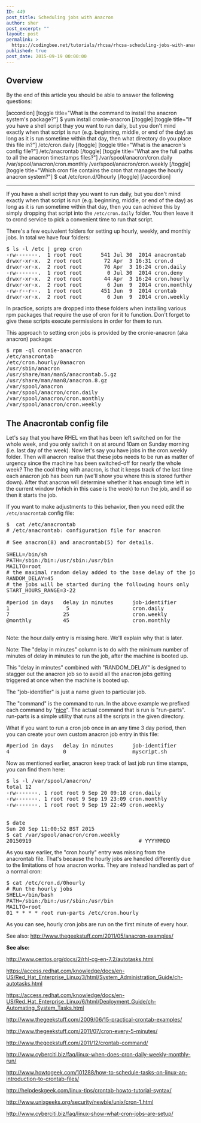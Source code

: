 ```yaml
---
ID: 449
post_title: Scheduling jobs with Anacron
author: sher
post_excerpt: ""
layout: post
permalink: >
  https://codingbee.net/tutorials/rhcsa/rhcsa-scheduling-jobs-with-anacron
published: true
post_date: 2015-09-19 00:00:00
---
```

<h2>Overview</h2>
By the end of this article you should be able to answer the following questions:

[accordion]
[toggle title="What is the command to install the anacron system's package?"]
$ yum install cronie-anacron
[/toggle]
[toggle title="If you have a shell script thay you want to run daily, but you don't mind exactly when that script is run (e.g. beginning, middle, or end of the day) as long as it is run sometime within that day, then what directory do you place this file in?"]
/etc/cron.daily
[/toggle]
[toggle title="What is the anacron's config file?"]
/etc/anacrontab
[/toggle]
[toggle title="What are the full paths to all the anacron timestamps files?"]
/var/spool/anacron/cron.daily
/var/spool/anacron/cron.monthly
/var/spool/anacron/cron.weekly
[/toggle]
[toggle title="Which cron file contains the cron that manages the hourly anacron system?"]
$ cat /etc/cron.d/0hourly
[/toggle]
[/accordion]

<hr/>



If you have a shell script thay you want to run daily, but you don't mind exactly when that script is run (e.g. beginning, middle, or end of the day) as long as it is run sometime within that day, then you can achieve this by simply dropping that script into the <code>/etc/cron.daily</code> folder. You then leave it to crond service to pick a convenient time to run that script.

There's a few equivalent folders for setting up hourly, weekly, and monthly jobs. In total we have four folders: 
   

<pre>
$ ls -l /etc | grep cron
-rw-------.  1 root root      541 Jul 30  2014 anacrontab
drwxr-xr-x.  2 root root       72 Apr  3 16:31 cron.d
drwxr-xr-x.  2 root root       76 Apr  3 16:24 cron.daily     # this one
-rw-------.  1 root root        0 Jul 30  2014 cron.deny      
drwxr-xr-x.  2 root root       44 Apr  3 16:24 cron.hourly    # this one 
drwxr-xr-x.  2 root root        6 Jun  9  2014 cron.monthly   # this one
-rw-r--r--.  1 root root      451 Jun  9  2014 crontab
drwxr-xr-x.  2 root root        6 Jun  9  2014 cron.weekly    # this one
</pre>


In practice, scripts are dropped into these folders when installing various rpm packages that require the use of cron for it to function. Don't forget to give these scripts execute permissions in order for them to run. 


This approach to setting cron jobs is provided by the cronie-anacron (aka anacron) package:

<pre>
$ rpm -ql cronie-anacron
/etc/anacrontab
/etc/cron.hourly/0anacron
/usr/sbin/anacron
/usr/share/man/man5/anacrontab.5.gz
/usr/share/man/man8/anacron.8.gz
/var/spool/anacron
/var/spool/anacron/cron.daily
/var/spool/anacron/cron.monthly
/var/spool/anacron/cron.weekly
</pre>



<h2>The Anacrontab config file</h2>

Let's say that you have RHEL vm that has been left switched on for the whole week, and you only switch it on at around 10am on Sunday morning (i.e. last day of the week). Now let's say you have jobs in the cron.weekly folder. Then will anacron realise that these jobs needs to be run as matter of urgency since the machine has been switched-off for nearly the whole week? The the cool thing with anacron, is that it keeps track of the last time each anacron job has been run (we'll show you where this is stored further down). After that anacron will determine whether it has enough time left in the current window (which in this case is the week) to run the job, and if so then it starts the job.     

If you want to make adjustments to this behavior, then you need edit the <code>/etc/anacrontab</code> config file:

<pre>
$  cat /etc/anacrontab
# /etc/anacrontab: configuration file for anacron

# See anacron(8) and anacrontab(5) for details.

SHELL=/bin/sh
PATH=/sbin:/bin:/usr/sbin:/usr/bin
MAILTO=root
# the maximal random delay added to the base delay of the jobs
RANDOM_DELAY=45
# the jobs will be started during the following hours only
START_HOURS_RANGE=3-22

#period in days   delay in minutes      job-identifier          command
1                  5                    cron.daily              nice run-parts /etc/cron.daily
7                 25                    cron.weekly             nice run-parts /etc/cron.weekly
@monthly          45                    cron.monthly            nice run-parts /etc/cron.monthly

</pre>

Note: the hour.daily entry is missing here. We'll explain why that is later. 

Note: The "delay in minutes" column is to do with the minimum number of minutes of delay in minutes to run the job, after the machine is booted up. 

This "delay in minutes" combined with "RANDOM_DELAY" is designed to stagger out the anacron job so to avoid all the anacron jobs getting triggered at once when the machine is booted up.   

The "job-identifier" is just a name given to particular job. 

The "command" is the command to run. In the above example we prefixed each command by "<a href="http://codingbee.net/tutorials/rhcsa/rhcsa-setting-process-priorities-by-setting-nice-values/">nice</a>". The actual command that is run is "run-parts". run-parts is a simple utility that runs all the scripts in the given directory. 

What if you want to run a cron job once in an any time 3 day period, then you can create your own custom anacron job entry in this file:



<pre>
#period in days   delay in minutes      job-identifier          command
4                 0                     myscript.sh             /path/to/myscript.sh
</pre>
  



Now as mentioned earlier, anacron keep track of last job run time stamps, you can find them here:


<pre>
$ ls -l /var/spool/anacron/
total 12
-rw-------. 1 root root 9 Sep 20 09:18 cron.daily
-rw-------. 1 root root 9 Sep 19 23:09 cron.monthly
-rw-------. 1 root root 9 Sep 19 22:49 cron.weekly


$ date
Sun 20 Sep 11:00:52 BST 2015
$ cat /var/spool/anacron/cron.weekly
20150919                                  # YYYYMMDD
</pre>



As you saw earlier, the "cron.hourly" entry was missing from the anacrontab file. That's because the hourly jobs are handled differently due to the limitations of how anacron works. They are instead handled as part of a normal cron:

<pre>
$ cat /etc/cron.d/0hourly
# Run the hourly jobs
SHELL=/bin/bash
PATH=/sbin:/bin:/usr/sbin:/usr/bin
MAILTO=root
01 * * * * root run-parts /etc/cron.hourly
</pre>

As you can see, hourly cron jobs are run on the first minute of every hour. 






See also: http://www.thegeekstuff.com/2011/05/anacron-examples/ 










<strong>See also:</strong>

<a href="http://www.centos.org/docs/2/rhl-cg-en-7.2/autotasks.html">http://www.centos.org/docs/2/rhl-cg-en-7.2/autotasks.html</a>

<a href="https://access.redhat.com/knowledge/docs/en-US/Red_Hat_Enterprise_Linux/3/html/System_Administration_Guide/ch-autotasks.html">https://access.redhat.com/knowledge/docs/en-US/Red_Hat_Enterprise_Linux/3/html/System_Administration_Guide/ch-autotasks.html</a>

<a href="https://access.redhat.com/knowledge/docs/en-US/Red_Hat_Enterprise_Linux/6/html/Deployment_Guide/ch-Automating_System_Tasks.html">https://access.redhat.com/knowledge/docs/en-US/Red_Hat_Enterprise_Linux/6/html/Deployment_Guide/ch-Automating_System_Tasks.html</a>

<a href="http://www.thegeekstuff.com/2009/06/15-practical-crontab-examples/">http://www.thegeekstuff.com/2009/06/15-practical-crontab-examples/</a>

<a href="http://www.thegeekstuff.com/2011/07/cron-every-5-minutes/">http://www.thegeekstuff.com/2011/07/cron-every-5-minutes/</a>

<a href="http://www.thegeekstuff.com/2011/12/crontab-command/">http://www.thegeekstuff.com/2011/12/crontab-command/</a>

<a href="http://www.cyberciti.biz/faq/linux-when-does-cron-daily-weekly-monthly-run/">http://www.cyberciti.biz/faq/linux-when-does-cron-daily-weekly-monthly-run/</a>

<a href="http://www.howtogeek.com/101288/how-to-schedule-tasks-on-linux-an-introduction-to-crontab-files/">http://www.howtogeek.com/101288/how-to-schedule-tasks-on-linux-an-introduction-to-crontab-files/</a>

<a href="http://helpdeskgeek.com/linux-tips/crontab-howto-tutorial-syntax/">http://helpdeskgeek.com/linux-tips/crontab-howto-tutorial-syntax/</a>

<a href="http://www.unixgeeks.org/security/newbie/unix/cron-1.html">http://www.unixgeeks.org/security/newbie/unix/cron-1.html</a>

<a href="http://www.cyberciti.biz/faq/linux-show-what-cron-jobs-are-setup/">http://www.cyberciti.biz/faq/linux-show-what-cron-jobs-are-setup/</a>